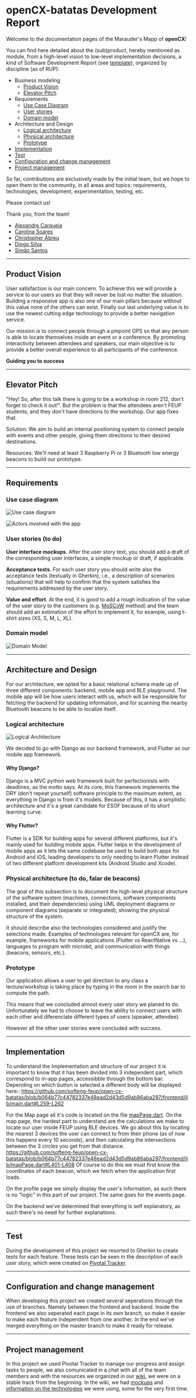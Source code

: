 # openCX-batatas Development Report

Welcome to the documentation pages of the Marauder's Mapp of **openCX**!

You can find here detailed about the (sub)product, hereby mentioned as module, from a high-level vision to low-level implementation decisions, a kind of Software Development Report (see [template](https://github.com/softeng-feup/open-cx/blob/master/docs/templates/Development-Report.md)), organized by discipline (as of RUP): 

* Business modeling 
  * [Product Vision](#Product-Vision)
  * [Elevator Pitch](#Elevator-Pitch)
* Requirements
  * [Use Case Diagram](#Use-case-diagram)
  * [User stories](#User-stories)
  * [Domain model](#Domain-model)
* Architecture and Design
  * [Logical architecture](#Logical-architecture)
  * [Physical architecture](#Physical-architecture)
  * [Prototype](#Prototype)
* [Implementation](#Implementation)
* [Test](#Test)
* [Configuration and change management](#Configuration-and-change-management)
* [Project management](#Project-management)

So far, contributions are exclusively made by the initial team, but we hope to open them to the community, in all areas and topics: requirements, technologies, development, experimentation, testing, etc.

Please contact us! 

Thank you, from the team!

- [Alexandre Carqueja](https://github.com/WALEX2000)
- [Carolina Soares](https://github.com/mcarolinaSoares)
- [Christopher Abreu](https://github.com/cfa911)
- [Diogo Silva](https://github.com/iamdiogo)
- [Simão Santos](https://github.com/Simao-Santos)

---

## Product Vision
User satisfaction is our main concern. To achieve this we will provide a service to our users so that they will never be lost no matter the situation. Building a responsive app is also one of our main pillars because without this value none of the others can exist. Finally our last underlying value is to use the newest cutting edge technology to provide a better navigation service.

Our mission is to connect people through a pinpoint GPS so that any person is able to locate themselves inside an event or a conference. By promoting interactivity between attendees and speakers, our main objective is to provide a better overall experience to all participants of the conference.

**Guiding you to success**

---
## Elevator Pitch
"Hey! So, after this talk there is going to be a workshop in room 212, don't forget to check it out!". But the problem is that the attendees aren't FEUP students, and they don't have directions to the workshop. Our app fixes that.

Solution: We aim to build an internal positioning system to connect people with events and other people, giving them directions to their desired destinations.

Resources: We'll need at least 3 Raspberry Pi or 3 Bluetooth low energy beacons to build our prototype.

---
## Requirements

### Use case diagram
![Use case diagram](usecases.png?raw=true "usecases")


![Actors involved with the app](actors.png?raw=true "Actors")


### User stories (to do)

**User interface mockups**.
After the user story text, you should add a draft of the corresponding user interfaces, a simple mockup or draft, if applicable.

**Acceptance tests**.
For each user story you should write also the acceptance tests (textually in Gherkin), i.e., a description of scenarios (situations) that will help to confirm that the system satisfies the requirements addressed by the user story.

**Value and effort**.
At the end, it is good to add a rough indication of the value of the user story to the customers (e.g. [MoSCoW](https://en.wikipedia.org/wiki/MoSCoW_method) method) and the team should add an estimation of the effort to implement it, for example, using t-shirt sizes (XS, S, M, L, XL).

### Domain model

![Domain Model](domainModel.png?raw=true "DomainModel")

---

## Architecture and Design
For our architecture, we opted for a basic relational schema made up of three different components: backend, mobile app and BLE playground. The mobile app will be how users interact with us, which will be responsible for fetching the backend for updating information, and for scanning the nearby Bluetooth beacons to be able to localize itself.

### Logical architecture
![Logical Architecture](architecture_logical.png?raw=true "LogicalArchitecture")

We decided to go with Django as our backend framework, and Flutter as our mobile app framework.

#### Why Django?
Django is a MVC python web framework built for perfectionists with deadlines, as the motto says. At its core, this framework implements the DRY (don't repeat yourself) software principle to the maximum extent, as everything in Django is from it's models. Because of this, it has a simplistic architecture and it's a great candidate for ESOF because of its short learning curve.

#### Why Flutter?
Flutter is a SDK for building apps for several different platforms, but it's mainly used for building mobile apps. Flutter helps in the development of mobile apps as it lets the same codebase be used to build both apps for Android and iOS, leading developers to only needing to learn Flutter instead of two different platform development kits (Android Studio and Xcode).

### Physical architecture (to do, falar de beacons)
The goal of this subsection is to document the high-level physical structure of the software system (machines, connections, software components installed, and their dependencies) using UML deployment diagrams or component diagrams (separate or integrated), showing the physical structure of the system.

It should describe also the technologies considered and justify the selections made. Examples of technologies relevant for openCX are, for example, frameworks for mobile applications (Flutter vs ReactNative vs ...), languages to program with microbit, and communication with things (beacons, sensors, etc.).

### Prototype
Our application allows a user to get direction to any class a lecture/workshop is taking place by typing in the room in the search bar to compute the path.

This means that we concluded almost every user story we planed to do. Unfortunately we had to choose to leave the ability to connect users with each other and diferenciate different types of users (speaker, attendee).

However all the other user stories were concluded with success.

---

## Implementation
To understand the Implementation and structure of our project it is important to know that it has been divided into 3 independent part, which correspond to in-app pages, accessibble through the bottom bar.
Depending on which button is selected a different body will be displayed here:: https://github.com/softeng-feup/open-cx-batatas/blob/b064b77c44782337e48ead2d43d5d9ab86aba297/frontend/lib/main.dart#L259-L262

 For the Map page all it's code is located on the file [mapPage.dart](https://github.com/softeng-feup/open-cx-batatas/blob/master/frontend/lib/mapPage.dart).
 On the map page, the hardest part to understand are the calculations we make to locate our user inside FEUP using BLE devices. We go about this by locating the nearest 3 devices the user can connect to from their phone (as of now this happens every 10 seconds), and then calculating the intersections between the 3 circles you get from that distance. https://github.com/softeng-feup/open-cx-batatas/blob/b064b77c44782337e48ead2d43d5d9ab86aba297/frontend/lib/mapPage.dart#L401-L408
 Of course to do this we must first know the coordinates of each beacon, which we fetch when the application first loads.
 
 On the profile page we simply display the user's information, as such there is no "logic" in this part of our project.
 The same goes for the events page.
 
 On the backend we've determined that everything is self explanatory, as such there's no need for further explanations.

---
## Test
During the development of this project we resorted to Gherkin to create tests for each feature. These tests can be seen in the description of each user story, which were created on [Pivotal Tracker](https://www.pivotaltracker.com/n/projects/2401872).

---
## Configuration and change management
When developing this project we created several seperations through the use of branches. Namely between the frontend and backend.
Inside the frontend we also seperated each page in its own branch, so make it easier to make each feature independent from one another.
In the end we've merged everything on the master branch to make it ready for release.

---

## Project management
In this project we used Pivotal Tracker to manage our progress and assign tasks to people, we also comunicated in a chat with all of the team members and with the resources we organized in our [wiki](https://github.com/softeng-feup/open-cx-batatas/wiki), we were on a stable track from the beginning. In the wiki, we had [mockups](https://github.com/softeng-feup/open-cx-batatas/wiki/Mockup) and [information on the technologies](https://github.com/softeng-feup/open-cx-batatas/wiki/Learning-material) we were using, some for the very first time.
